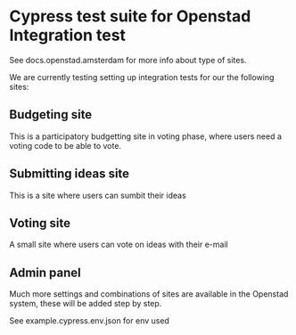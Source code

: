 # Cypress test suite for Openstad Integration test

See docs.openstad.amsterdam for more info about type of sites.

We are currently testing setting up integration tests for our the following sites:

## Budgeting site
This is a participatory budgetting site in voting phase, where users need a voting code to be able to vote.

## Submitting ideas site
This is a site where users can sumbit their ideas

## Voting site
A small site where users can vote on ideas with their e-mail

## Admin panel
Much more settings and combinations of sites are available in the Openstad system, these will be added step by step.


See example.cypress.env.json for env used
